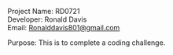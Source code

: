 Project Name: RD0721\
Developer: Ronald Davis\
Email: Ronalddavis801@gmail.com

Purpose: This is to complete a coding challenge.
